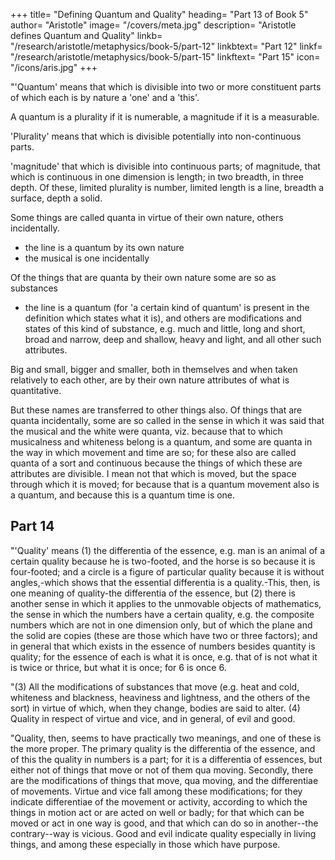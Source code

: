 +++
title= "Defining Quantum and Quality"
heading= "Part 13 of Book 5"
author= "Aristotle"
image= "/covers/meta.jpg"
description= "Aristotle defines Quantum and Quality"
linkb= "/research/aristotle/metaphysics/book-5/part-12"
linkbtext= "Part 12"
linkf= "/research/aristotle/metaphysics/book-5/part-15"
linkftext= "Part 15"
icon= "/icons/aris.jpg"
+++

"'Quantum' means that which is divisible into two or more constituent parts of which each is by nature a 'one' and a 'this'. 

A quantum is a plurality if it is numerable, a magnitude if it is a measurable. 

'Plurality' means that which is divisible potentially into non-continuous parts. 

'magnitude' that which is divisible into continuous parts; of magnitude, that which is continuous in one dimension is length; in two breadth, in three depth. Of these, limited plurality is number, limited length is a line, breadth a surface, depth a solid.

Some things are called quanta in virtue of their own nature, others incidentally.
- the line is a quantum by its own nature
- the musical is one incidentally

Of the things that are quanta by their own nature some are so as substances
- the line is a quantum (for 'a certain kind of quantum' is present in the definition which states what it is), and others are modifications and states of this kind of substance, e.g. much and little, long and short, broad and narrow, deep and shallow, heavy and light, and all other such attributes. 

Big and small, bigger and smaller, both in themselves and when taken relatively to each other, are by their own nature attributes of what is quantitative. 

But these names are transferred to other things also. Of things that are quanta incidentally, some are so called in the sense in which it was said that the musical and the white were quanta, viz. because that to which musicalness and whiteness belong is a quantum, and some are quanta in the way in which movement and time are so; for these also are called quanta of a sort and continuous because the things of which these are attributes are divisible. I mean not that which is moved, but the space through which it is moved; for because that is a quantum movement also is a quantum, and because this is a quantum time is one.


## Part 14

"'Quality' means (1) the differentia of the essence, e.g. man is an animal of a certain quality because he is two-footed, and the horse is so because it is four-footed; and a circle is a figure of particular quality because it is without angles,-which shows that the essential differentia is a quality.-This, then, is one meaning of quality-the differentia of the essence, but (2) there is another sense in which it applies to the unmovable objects of mathematics, the sense in which the numbers have a certain quality, e.g. the composite numbers which are not in one dimension only, but of which the plane and the solid are copies (these are those which have two or three factors); and in general that which exists in the essence of numbers besides quantity is quality; for the essence of each is what it is once, e.g. that of is not what it is twice or thrice, but what it is once; for 6 is once 6.

"(3) All the modifications of substances that move (e.g. heat and cold, whiteness and blackness, heaviness and lightness, and the others of the sort) in virtue of which, when they change, bodies are said to alter. (4) Quality in respect of virtue and vice, and in general, of evil and good.

"Quality, then, seems to have practically two meanings, and one of these is the more proper. The primary quality is the differentia of the essence, and of this the quality in numbers is a part; for it is a differentia of essences, but either not of things that move or not of them qua moving. Secondly, there are the modifications of things that move, qua moving, and the differentiae of movements. Virtue and vice fall among these modifications; for they indicate differentiae of the movement or activity, according to which the things in motion act or are acted on well or badly; for that which can be moved or act in one way is good, and that which can do so in another--the contrary--way is vicious. Good and evil indicate quality especially in living things, and among these especially in those which have purpose.

